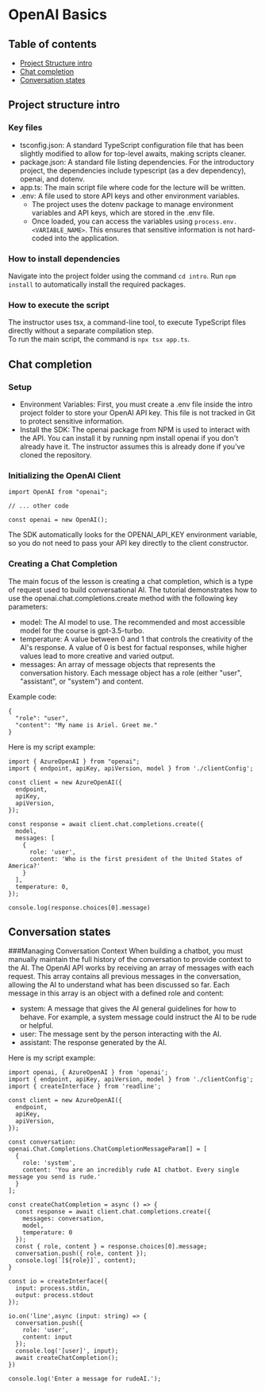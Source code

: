 # OpenAI Basics

## Table of contents
- [Project Structure intro](#project-structure-intro)
- [Chat completion](#chat-completion)
- [Conversation states](#conversation-states)

## Project structure intro
### Key files
- tsconfig.json: A standard TypeScript configuration file that has been slightly modified to allow for top-level awaits, making scripts cleaner.
- package.json: A standard file listing dependencies. For the introductory project, the dependencies include typescript (as a dev dependency), openai, and dotenv.
- app.ts: The main script file where code for the lecture will be written.
- .env: A file used to store API keys and other environment variables.
  - The project uses the dotenv package to manage environment variables and API keys, which are stored in the .env file.
  - Once loaded, you can access the variables using `process.env.<VARIABLE_NAME>`. This ensures that sensitive information is not hard-coded into the application.

### How to install dependencies
Navigate into the project folder using the command `cd intro`.
Run `npm install` to automatically install the required packages.

### How to execute the script
The instructor uses tsx, a command-line tool, to execute TypeScript files directly without a separate compilation step.   
To run the main script, the command is `npx tsx app.ts`.

## Chat completion
### Setup
- Environment Variables: First, you must create a .env file inside the intro project folder to store your OpenAI API key. This file is not tracked in Git to protect sensitive information.  
- Install the SDK: The openai package from NPM is used to interact with the API. You can install it by running npm install openai if you don't already have it. The instructor assumes this is already done if you've cloned the repository.

### Initializing the OpenAI Client
```
import OpenAI from "openai";

// ... other code

const openai = new OpenAI();
```
The SDK automatically looks for the OPENAI_API_KEY environment variable, so you do not need to pass your API key directly to the client constructor.

### Creating a Chat Completion
The main focus of the lesson is creating a chat completion, which is a type of request used to build conversational AI. The tutorial demonstrates how to use the openai.chat.completions.create method with the following key parameters:
- model: The AI model to use. The recommended and most accessible model for the course is gpt-3.5-turbo.
- temperature: A value between 0 and 1 that controls the creativity of the AI's response. A value of 0 is best for factual responses, while higher values lead to more creative and varied output.
- messages: An array of message objects that represents the conversation history. Each message object has a role (either "user", "assistant", or "system") and content.

Example code:
```
{
  "role": "user",
  "content": "My name is Ariel. Greet me."
}
```

Here is my script example:
```
import { AzureOpenAI } from "openai";
import { endpoint, apiKey, apiVersion, model } from './clientConfig';

const client = new AzureOpenAI({
  endpoint,
  apiKey,
  apiVersion,
});

const response = await client.chat.completions.create({
  model,
  messages: [
    {
      role: 'user',
      content: 'Who is the first president of the United States of America?'
    }
  ],
  temperature: 0,
});

console.log(response.choices[0].message)
```

## Conversation states
###Managing Conversation Context
When building a chatbot, you must manually maintain the full history of the conversation to provide context to the AI. The OpenAI API works by receiving an array of messages with each request. This array contains all previous messages in the conversation, allowing the AI to understand what has been discussed so far.
Each message in this array is an object with a defined role and content:
- system: A message that gives the AI general guidelines for how to behave. For example, a system message could instruct the AI to be rude or helpful.
- user: The message sent by the person interacting with the AI.
- assistant: The response generated by the AI.

Here is my script example:
```
import openai, { AzureOpenAI } from 'openai';
import { endpoint, apiKey, apiVersion, model } from './clientConfig'; 
import { createInterface } from 'readline';

const client = new AzureOpenAI({
  endpoint,
  apiKey,
  apiVersion,
});

const conversation: openai.Chat.Completions.ChatCompletionMessageParam[] = [
  {
    role: 'system',
    content: 'You are an incredibly rude AI chatbot. Every single message you send is rude.'
  }
];

const createChatCompletion = async () => {
  const response = await client.chat.completions.create({
    messages: conversation,
    model,
    temperature: 0
  });
  const { role, content } = response.choices[0].message;
  conversation.push({ role, content });
  console.log(`[${role}]`, content);
}

const io = createInterface({
  input: process.stdin,
  output: process.stdout
});

io.on('line',async (input: string) => {
  conversation.push({
    role: 'user',
    content: input
  });
  console.log('[user]', input);
  await createChatCompletion();
})

console.log('Enter a message for rudeAI.');
```
